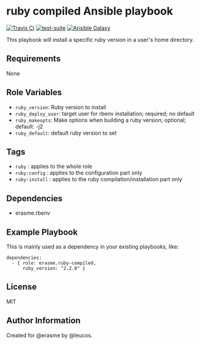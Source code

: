 ruby compiled Ansible playbook
==============================

[![Travis
CI](http://img.shields.io/travis/erasme/ansible-ruby-compiled.svg?style=flat)](http://travis-ci.org/erasme/ansible-ruby-compiled)
[![test-suite](http://img.shields.io/badge/ansible--roles--specs-ansible--ruby--compiled-blue.svg?style=flat)](https://github.com/erasme/ansible-roles-specs/tree/master/ansible-ruby-compiled/)
[![Ansible
Galaxy](http://img.shields.io/badge/galaxy-erasme.ruby--compiled-660198.svg?style=flat)](https://galaxy.ansible.com/list#/roles/2925)

This playbook will install a specific ruby version in a user's home directory.

Requirements
------------

None

Role Variables
--------------

  - `ruby_version`: Ruby version to install
  - `ruby_deploy_user`: target user for rbenv installation; required; no
    default
  - `ruby_makeopts`: Make options when building a ruby version;
    optional; default: -j2
  - `ruby_default`: default ruby version to set

Tags
----

  - `ruby` : applies to the whole role
  - `ruby:config` : applies to the configuration part only
  - `ruby:install` : applies to the ruby compilation/installation part only

Dependencies
------------

  - erasme.rbenv

Example Playbook
----------------

This is mainly used as a dependency in your existing playbooks, like:

    dependencies:
      - { role: erasme.ruby-compiled,
          ruby_version: "2.2.0" }

License
-------

MIT

Author Information
------------------

Created for @erasme by @leucos.


